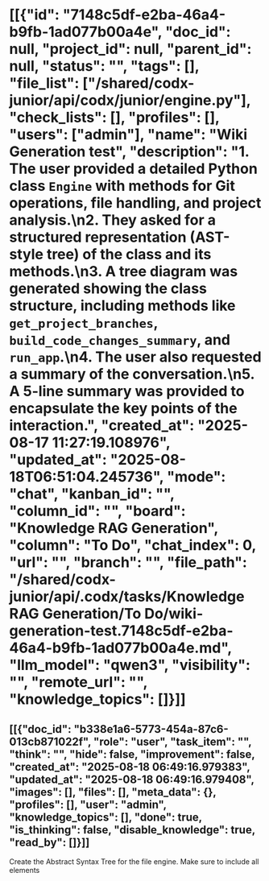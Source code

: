 # [[{"id": "7148c5df-e2ba-46a4-b9fb-1ad077b00a4e", "doc_id": null, "project_id": null, "parent_id": null, "status": "", "tags": [], "file_list": ["/shared/codx-junior/api/codx/junior/engine.py"], "check_lists": [], "profiles": [], "users": ["admin"], "name": "Wiki Generation test", "description": "1. The user provided a detailed Python class `Engine` with methods for Git operations, file handling, and project analysis.\n2. They asked for a structured representation (AST-style tree) of the class and its methods.\n3. A tree diagram was generated showing the class structure, including methods like `get_project_branches`, `build_code_changes_summary`, and `run_app`.\n4. The user also requested a summary of the conversation.\n5. A 5-line summary was provided to encapsulate the key points of the interaction.", "created_at": "2025-08-17 11:27:19.108976", "updated_at": "2025-08-18T06:51:04.245736", "mode": "chat", "kanban_id": "", "column_id": "", "board": "Knowledge RAG Generation", "column": "To Do", "chat_index": 0, "url": "", "branch": "", "file_path": "/shared/codx-junior/api/.codx/tasks/Knowledge RAG Generation/To Do/wiki-generation-test.7148c5df-e2ba-46a4-b9fb-1ad077b00a4e.md", "llm_model": "qwen3", "visibility": "", "remote_url": "", "knowledge_topics": []}]]
## [[{"doc_id": "b338e1a6-5773-454a-87c6-013cb871022f", "role": "user", "task_item": "", "think": "", "hide": false, "improvement": false, "created_at": "2025-08-18 06:49:16.979383", "updated_at": "2025-08-18 06:49:16.979408", "images": [], "files": [], "meta_data": {}, "profiles": [], "user": "admin", "knowledge_topics": [], "done": true, "is_thinking": false, "disable_knowledge": true, "read_by": []}]]
Create the Abstract Syntax Tree for the file engine. Make sure to include all elements